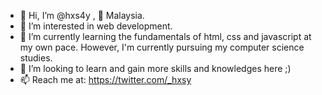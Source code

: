 - 👋 Hi, I’m @hxs4y , 📍 Malaysia.
- 👀 I’m interested in web development.
- 🌱 I’m currently learning the fundamentals of html, css and javascript at my own pace. However, I'm currently pursuing my computer science studies.
- 💞️ I’m looking to learn and gain more skills and knowledges here ;)
- 📫 Reach me at: https://twitter.com/_hxsy

<!---
hxs4y/hxs4y is a ✨ special ✨ repository because its `README.md` (this file) appears on your GitHub profile.
You can click the Preview link to take a look at your changes.
--->
